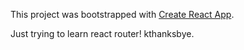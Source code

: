 This project was bootstrapped with [Create React App](https://github.com/facebookincubator/create-react-app).

Just trying to learn react router! kthanksbye.